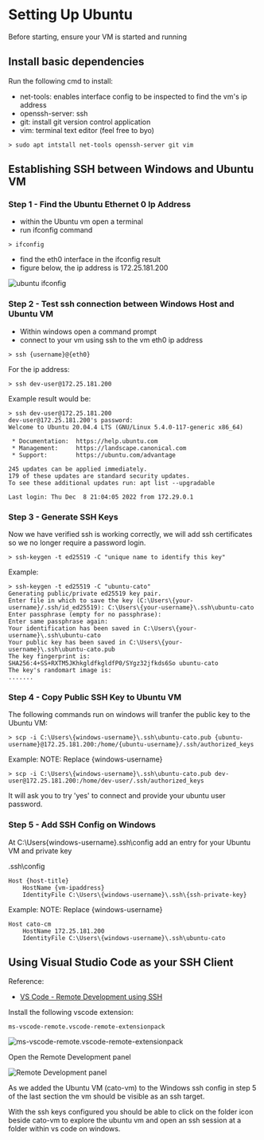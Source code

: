 # Setting Up Ubuntu

Before starting, ensure your VM is started and running

## Install basic dependencies

Run the following cmd to install:

- net-tools: enables interface config to be inspected to find the vm's ip address
- openssh-server: ssh 
- git: install git version control application
- vim: terminal text editor (feel free to byo)

```
> sudo apt intstall net-tools openssh-server git vim
```

## Establishing SSH between Windows and Ubuntu VM

### Step 1 - Find the Ubuntu Ethernet 0 Ip Address

- within the Ubuntu vm open a terminal
- run ifconfig command 

```
> ifconfig
```

- find the eth0 interface in the ifconfig result
- figure below, the ip address is 172.25.181.200

![ubuntu ifconfig](/ubuntu-eth0.png)

### Step 2 - Test ssh connection between Windows Host and Ubuntu VM

- Within windows open a command prompt
- connect to your vm using ssh to the vm eth0 ip address
```
> ssh {username}@{eth0}
```

For the ip address:

```
> ssh dev-user@172.25.181.200
```

Example result would be:

```
> ssh dev-user@172.25.181.200
dev-user@172.25.181.200's password:
Welcome to Ubuntu 20.04.4 LTS (GNU/Linux 5.4.0-117-generic x86_64)

 * Documentation:  https://help.ubuntu.com
 * Management:     https://landscape.canonical.com
 * Support:        https://ubuntu.com/advantage

245 updates can be applied immediately.
179 of these updates are standard security updates.
To see these additional updates run: apt list --upgradable

Last login: Thu Dec  8 21:04:05 2022 from 172.29.0.1
```
### Step 3 - Generate SSH Keys
Now we have verified ssh is working correctly, we will add ssh certificates so we no longer require a password login.

```
> ssh-keygen -t ed25519 -C "unique name to identify this key"
```

Example:

```
> ssh-keygen -t ed25519 -C "ubuntu-cato"
Generating public/private ed25519 key pair.
Enter file in which to save the key (C:\Users\{your-username}/.ssh/id_ed25519): C:\Users\{your-username}\.ssh\ubuntu-cato
Enter passphrase (empty for no passphrase): 
Enter same passphrase again: 
Your identification has been saved in C:\Users\{your-username}\.ssh\ubuntu-cato
Your public key has been saved in C:\Users\{your-username}\.ssh\ubuntu-cato.pub
The key fingerprint is:
SHA256:4+SS+RXTM5JKhkgldfkgldfP0/SYgz32jfkds6So ubuntu-cato
The key's randomart image is:
.......

```

### Step 4 - Copy Public SSH Key to Ubuntu VM

The following commands run on windows will tranfer the public key to the Ubuntu VM:
```
> scp -i C:\Users\{windows-username}\.ssh\ubuntu-cato.pub {ubuntu-username}@172.25.181.200:/home/{ubuntu-username}/.ssh/authorized_keys
```

Example:
NOTE: Replace {windows-username}

```
> scp -i C:\Users\{windows-username}\.ssh\ubuntu-cato.pub dev-user@172.25.181.200:/home/dev-user/.ssh/authorized_keys
```

It will ask you to try 'yes' to connect and provide your ubuntu user password.

### Step 5 - Add SSH Config on Windows

At C:\Users\{windows-username}\.ssh\config add an entry for your Ubuntu VM and private key

.ssh\config
```
Host {host-title}
    HostName {vm-ipaddress}
    IdentityFile C:\Users\{windows-username}\.ssh\{ssh-private-key}
```

Example:
NOTE: Replace {windows-username}
```
Host cato-cm
    HostName 172.25.181.200
    IdentityFile C:\Users\{windows-username}\.ssh\ubuntu-cato
```

## Using Visual Studio Code as your SSH Client

Reference:
 - [VS Code - Remote Development using SSH](https://code.visualstudio.com/docs/remote/ssh)

Install the following vscode extension:
```
ms-vscode-remote.vscode-remote-extensionpack
```

![ms-vscode-remote.vscode-remote-extensionpack](/vscode-remote-dev-extensionpack.png)

Open the Remote Development panel

![Remote Development panel](/remote-development-panel.png)

As we added the Ubuntu VM (cato-vm) to the Windows ssh config in step 5 of the last section the vm should be visible as an ssh target.

With the ssh keys configured you should be able to click on the folder icon beside cato-vm to explore the ubuntu vm and open an ssh session at a folder within vs code on windows.